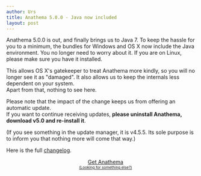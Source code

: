 ```yaml
---
author: Urs
title: Anathema 5.0.0 - Java now included
layout: post
---
```


Anathema 5.0.0 is out, and finally brings us to Java 7.
To keep the hassle for you to a minimum, the bundles for Windows and OS X now include the Java environment. You no longer need to worry about it.
If you are on Linux, please make sure you have it installed.

This allows OS X's gatekeeper to treat Anathema more kindly, so you will no longer see it as "damaged".
It also allows us to keep the internals less dependent on your system.  
Apart from that, nothing to see here.

Please note that the impact of the change keeps us from offering an automatic update.   
If you want to continue receiving updates, <b>please uninstall Anathema, download v5.0 and re-install it</b>.

(If you see something in the update manager, it is v4.5.5. Its sole purpose is to inform you that nothing more will come that way.)

Here is the full [changelog](https://github.com/anathema/anathema/blob/v5.0.0/Development_Documentation/Distribution/English/versions.md).

<ul><center>
	<a class="linkToLatestVersion" href="http://anathema.butatopanto.de:8081/full/">
		<span>Get Anathema</span>
		<span class="latestVersion"> </span>
	</a>
	<br/>
	<a href="http://anathema.butatopanto.de:8081/full" style="font-size:x-small">(Looking for something else?)</a>
	</center></ul>